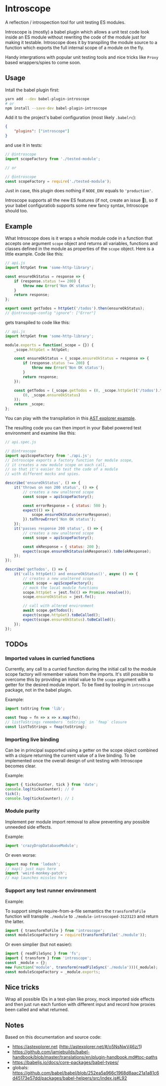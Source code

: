 # Introscope

A reflection / introspection tool for unit testing ES modules.

Introscope is (mostly) a babel plugin which allows a unit test code look inside an ES module without rewriting the code of the module just for making it testable. Introscope does it by transpiling the module source to a function which exports the full internal scope of a module on the fly.

Handy intergrations with popular unit testing tools and nice tricks like `Proxy` based wrappers/spies to come soon.

## Usage

Intall the babel plugin first:

```sh
yarn add --dev babel-plugin-introscope
# or
npm install --save-dev babel-plugin-introscope
```

Add it to the project's babel configuration (most likely `.babelrc`):

```json
{
    "plugins": ["introscope"]
}
```

and use it in tests:

```js
// @introscope
import scopeFactory from './tested-module';

// or

// @introscope
const scopeFactory = require('./tested-module');
```

Just in case, this plugin does nothing if `NODE_ENV` equals to `'production'`.

Introscope supports all the new ES features (if not, create an issue 🙏), so if your babel configuratiob supports some new fancy syntax, Introscope should too.

## Example

What Introscope does is it wraps a whole module code in a function that accepts one argument `scope` object and returns all variables, functions and classes defined in the module as properties of the `scope` object. Here is a little example. Code like this:

```js
// api.js
import httpGet from 'some-http-library';

const ensureOkStatus = response => {
    if (response.status !== 200) {
        throw new Error('Non OK status');
    }
    return response;
};

export const getTodos = httpGet('/todos').then(ensureOkStatus);
// @introscope-config "ignore": ["Error"]
```

gets transpiled to code like this:

```js
// api.js
import httpGet from 'some-http-library';

module.exports = function(_scope = {}) {
    _scope.httpGet = httpGet;

    const ensureOkStatus = (_scope.ensureOkStatus = response => {
        if (response.status !== 200) {
            throw new Error('Non OK status');
        }
        return response;
    });

    const getTodos = (_scope.getTodos = (0, _scope.httpGet)('/todos').then(
        (0, _scope.ensureOkStatus)
    ));
    return _scope;
};
```

You can play with the transpilation in this [AST explorer example](https://astexplorer.net/#/gist/43715a3277b223b363349129a8741f13/aa91fdf81ae4574491d87385426550c2633b8690).

The resulting code you can then import in your Babel powered test environment and examine like this:

```js
// api.spec.js

// @introscope
import apiScopeFactory from './api.js';
// Introscope exports a factory function for module scope,
// it creates a new module scope on each call,
// so that it's easier to test the code of a module
// with different mocks and spies.

describe('ensureOkStatus', () => {
    it('throws on non 200 status', () => {
        // creates a new unaltered scope
        const scope = apiScopeFactory();

        const errorResponse = { status: 500 };
        expect(() => {
            scope.ensureOkStatus(errorResponse);
        }).toThrowError('Non OK status');
    });
    it('passes response 200 status', () => {
        // creates a new unaltered scope
        const scope = apiScopeFactory();

        const okResponse = { status: 200 };
        expect(scope.ensureOkStatus(okResponse)).toBe(okResponse);
    });
});

describe('getTodos', () => {
    it('calls httpGet() and ensureOkStatus()', async () => {
        // creates a new unaltered scope
        const scope = apiScopeFactory();
        // mock the local module functions
        scope.httpGet = jest.fn(() => Promise.resolve());
        scope.ensureOkStatus = jest.fn();

        // call with altered environment
        await scope.getTodos();
        expect(scope.httpGet).toBeCalled();
        expect(scope.ensureOkStatus).toBeCalled();
    });
});
```

## TODOs

### Imported values in curried functions

Currently, any call to a curried function during the initial call to the module scope factory will remember values from the imports. It's still possible to overcome this by providing an initial value to the `scope` argument with a getter for the desired module import. To be fixed by tooling in `introscope` package, not in the babel plugin.

Example:

```js
import toString from 'lib';

const fmap = fn => x => x.map(fn);
// listToStrings remembers `toString` in `fmap` closure
const listToStrings = fmap(toString);
```

### Importing live binding

Can be in principal supported using a getter on the scope object combined with a clojure returning the current value of a live binding. To be implemented once the overall design of unit testing with Introscope becomes clear.

Example:

```js
import { ticksCounter, tick } from 'date';
console.log(ticksCounter); // 0
tick();
console.log(ticksCounter); // 1
```

### Module purity

Implement per module import removal to allow preventing any possible unneeded side effects.

Example:

```js
import 'crazyDropDatabaseModule';
```

Or even worse:

```js
import map from 'lodash';
// map() just maps here
import 'weird-monkey-patch';
// map launches missles here
```

### Support any test runner environment

Example:

To support simple require-from-a-file semantics the `transformToFile` function will transpile `./module` to `./module-introscoped-3123123` and return the latter.

```js
import { transformToFile } from 'introscope';
const moduleScopeFactory = require(transformToFile('./module'));
```

Or even simplier (but not easier):

```js
import { readFileSync } from 'fs';
import { transform } from 'introscope';
const _module = {};
new Function('module', transform(readFileSync('./module')))(_module);
const moduleScopeFactory = _module.exports;
```

## Nice tricks

Wrap all possible IDs in a test-plan like proxy, mock imported side effects and then just run each funtion with different input and record how proxies been called and what returned.

## Notes

Based on this documentation and source code:

*   https://astexplorer.net (http://astexplorer.net/#/o5NsNwV46z/1)
*   https://github.com/jamiebuilds/babel-handbook/blob/master/translations/en/plugin-handbook.md#toc-paths
*   https://babeljs.io/docs/core-packages/babel-types/
*   globals: https://github.com/babel/babel/blob/252ea5a966c1968d8aac21a1a81c6d45173e57dd/packages/babel-helpers/src/index.js#L92
